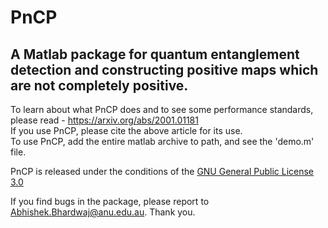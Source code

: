 # PnCP 
## A Matlab package for quantum entanglement detection and constructing positive maps which are not completely positive. 

To learn about what PnCP does and to see some performance standards, please read - https://arxiv.org/abs/2001.01181  
If you use PnCP, please cite the above article for its use.  
To use PnCP, add the entire matlab archive to path, and see the 'demo.m' file.

PnCP is released under the conditions of the [GNU General Public License 3.0](https://www.gnu.org/licenses/gpl-3.0.html)

If you find bugs in the package, please report to Abhishek.Bhardwaj@anu.edu.au.
Thank you.